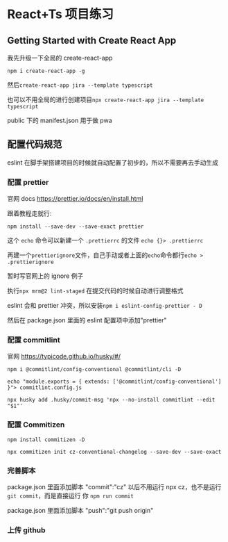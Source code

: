 # React+Ts 项目练习

## Getting Started with Create React App

我先升级一下全局的 create-react-app

`npm i create-react-app -g`

然后`create-react-app jira --template typescript`

也可以不用全局的进行创建项目`npx create-react-app jira --template typescript`

public 下的 manifest.json 用于做 pwa

## 配置代码规范

eslint 在脚手架搭建项目的时候就自动配置了初步的，所以不需要再去手动生成

### 配置 prettier

官网 docs https://prettier.io/docs/en/install.html

跟着教程走就行:

`npm install --save-dev --save-exact prettier`

这个 `echo` 命令可以新建一个 `.prettierrc` 的文件 `echo {}> .prettierrc`

再建一个`prettierignore`文件，自己手动或者上面的`echo`命令都行`echo > .prettierignore`

暂时写官网上的 ignore 例子

执行`npx mrm@2 lint-staged` 在提交代码的时候自动进行调整格式

eslint 会和 prettier 冲突，所以安装`npm i eslint-config-prettier - D`

然后在 package.json 里面的 eslint 配置项中添加"prettier"

### 配置 commitlint

官网 https://typicode.github.io/husky/#/

`npm i @commitlint/config-conventional @commitlint/cli -D`

`echo "module.exports = { extends: ['@commitlint/config-conventional'] }"> commitlint.config.js`

`npx husky add .husky/commit-msg 'npx --no-install commitlint --edit "$1"'`

### 配置 Commitizen

`npm install commitizen -D`

`npx commitizen init cz-conventional-changelog --save-dev --save-exact`

### 完善脚本

package.json 里面添加脚本 "commit":"cz"
以后不用运行 npx cz，也不是运行 `git commit`，而是直接运行 你 `npm run commit`

package.json 里面添加脚本 "push":"git push origin"

### 上传 github
